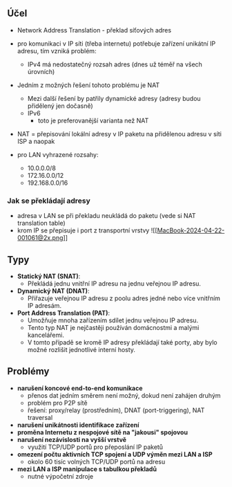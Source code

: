 ## Účel
- Network Address Translation - překlad síťových adres
- pro komunikaci v IP síti (třeba internetu) potřebuje zařízení unikátní IP adresu, tím vzniká problém:
	- IPv4 má nedostatečný rozsah adres (dnes už téměř na všech úrovních)

- Jedním z možných řešení tohoto problému je NAT
	- Mezi další řešení by patřily dynamické adresy (adresy budou přidělený jen dočasně)
	- IPv6
		- toto je preferovanější varianta než NAT

- NAT = přepisování lokální adresy v IP paketu na přidělenou adresu v síti ISP a naopak 
- pro LAN vyhrazené rozsahy:
	- 10.0.0.0/8
	- 172.16.0.0/12
	- 192.168.0.0/16

### Jak se překládají adresy
- adresa v LAN se při překladu neukládá do paketu (vede si NAT translation table)
- krom IP se přepisuje i port z transportní vrstvy
![[MacBook-2024-04-22-001061@2x.png]]

## Typy
- **Statický NAT (SNAT)**:
	- Překládá jednu vnitřní IP adresu na jednu veřejnou IP adresu.
- **Dynamický NAT (DNAT)**:
	- Přiřazuje veřejnou IP adresu z poolu adres jedné nebo více vnitřním IP adresám.
- **Port Address Translation (PAT)**:
	- Umožňuje mnoha zařízením sdílet jednu veřejnou IP adresu.
	- Tento typ NAT je nejčastěji používán domácnostmi a malými kancelářemi.
	- V tomto případě se kromě IP adresy překládají také porty, aby bylo možné rozlišit jednotlivé interní hosty.

## Problémy
- **narušení koncové end-to-end komunikace**
	- přenos dat jedním směrem není možný, dokud není zahájen druhým
	- problém pro P2P sítě
	- řešení: proxy/relay (prostředním), DNAT (port-triggering), NAT traversal
- **narušení unikátnosti identifikace zařízení**
- **proměna Internetu z nespojové sítě na "jakousi" spojovou**
- **narušení nezávislosti na vyšší vrstvě**
	- využití TCP/UDP portů pro přeposlání IP paketů
- **omezení počtu aktivních TCP spojení a UDP výměn mezi LAN a ISP**
	- okolo 60 tisíc volných TCP/UDP portů na adresu
- **mezi LAN a ISP manipulace s tabulkou překladů**
	- nutné výpočetní zdroje